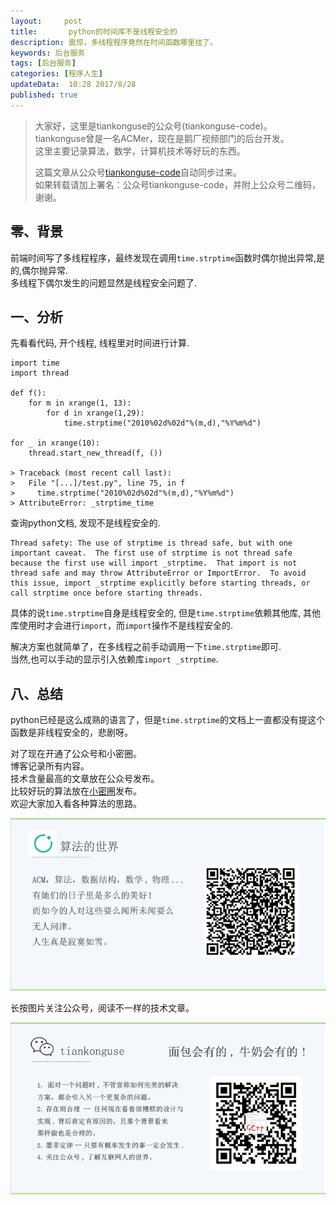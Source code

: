 ```yaml
---   
layout:     post  
title:       python的时间库不是线程安全的
description: 震惊，多线程程序竟然在时间函数哪里挂了。    
keywords: 后台服务  
tags: [后台服务]  
categories: [程序人生]  
updateData:  10:28 2017/8/28  
published: true  
---  
```

  
  
>   
> 大家好，这里是tiankonguse的公众号(tiankonguse-code)。    
> tiankonguse曾是一名ACMer，现在是鹅厂视频部门的后台开发。    
> 这里主要记录算法，数学，计算机技术等好玩的东西。   
>      
> 这篇文章从公众号[tiankonguse-code](http://mp.weixin.qq.com/s/Cte5aGAGuwAQ5tmQXTPhGw)自动同步过来。    
> 如果转载请加上署名：公众号tiankonguse-code，并附上公众号二维码，谢谢。  
>   
>    
  

## 零、背景

前端时间写了多线程程序，最终发现在调用`time.strptime`函数时偶尔抛出异常,是的,偶尔抛异常.  
多线程下偶尔发生的问题显然是线程安全问题了.  


## 一、分析

先看看代码, 开个线程, 线程里对时间进行计算.  

```
import time
import thread

def f():
    for m in xrange(1, 13):
        for d in xrange(1,29):
            time.strptime("2010%02d%02d"%(m,d),"%Y%m%d")

for _ in xrange(10):
    thread.start_new_thread(f, ())

> Traceback (most recent call last):
>   File "[...]/test.py", line 75, in f
>     time.strptime("2010%02d%02d"%(m,d),"%Y%m%d")
> AttributeError: _strptime_time
```

查询python文档, 发现不是线程安全的.  

```
Thread safety: The use of strptime is thread safe, but with one important caveat.  The first use of strptime is not thread safe because the first use will import _strptime.  That import is not thread safe and may throw AttributeError or ImportError.  To avoid this issue, import _strptime explicitly before starting threads, or call strptime once before starting threads.
```


具体的说`time.strptime`自身是线程安全的, 但是`time.strptime`依赖其他库, 其他库使用时才会进行`import`，而`import`操作不是线程安全的.  


解决方案也就简单了，在多线程之前手动调用一下`time.strptime`即可.  
当然,也可以手动的显示引入依赖库`import _strptime`.  




## 八、总结

python已经是这么成熟的语言了，但是`time.strptime`的文档上一直都没有提这个函数是非线程安全的，悲剧呀。      

  
对了现在开通了公众号和小密圈。  
博客记录所有内容。  
技术含量最高的文章放在公众号发布。  
比较好玩的算法放在[小密圈](https://wx.xiaomiquan.com/mweb/views/joingroup/join_group.html?group_id=281548515451&secret=r0krqw9fw0at24vxjxo1uo4k0h4lfe47&extra=d67ce0c25ec91252b3af846a10154c9e9d4cb50c763fee178acd68cd2c2e09ee)发布。  
欢迎大家加入看各种算法的思路。  

![](/images/tiankonguse-algorithms.png)  
  
  
长按图片关注公众号，阅读不一样的技术文章。   
  
![](/images/tiankonguse-code.gif)  
  
  